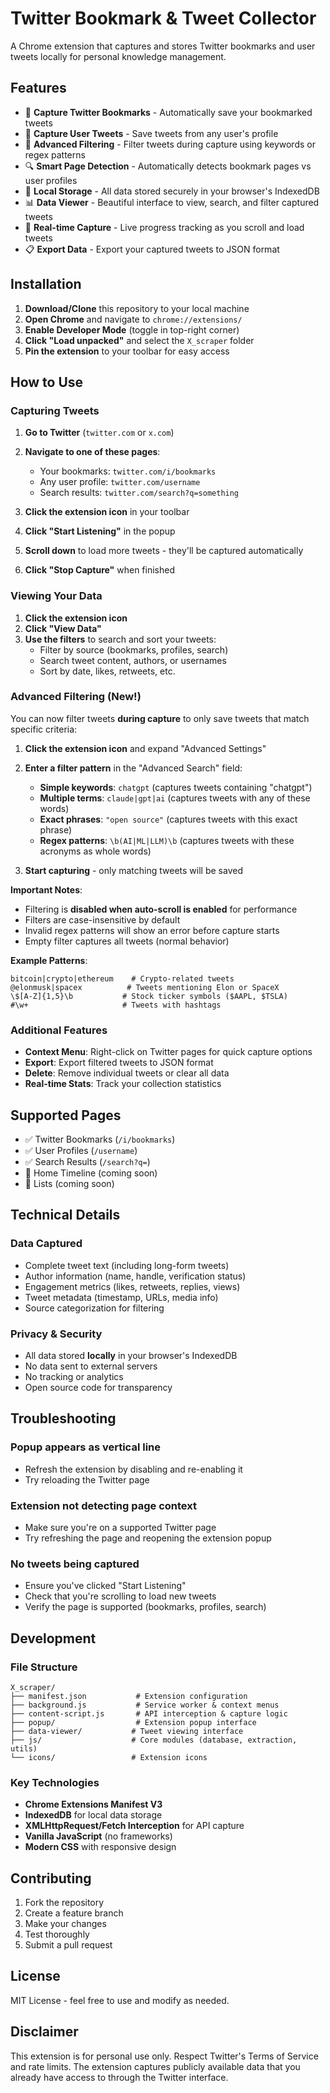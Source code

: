 # Twitter Bookmark & Tweet Collector

A Chrome extension that captures and stores Twitter bookmarks and user tweets locally for personal knowledge management.

## Features

- 🔖 **Capture Twitter Bookmarks** - Automatically save your bookmarked tweets
- 👤 **Capture User Tweets** - Save tweets from any user's profile
- 🎯 **Advanced Filtering** - Filter tweets during capture using keywords or regex patterns
- 🔍 **Smart Page Detection** - Automatically detects bookmark pages vs user profiles
- 💾 **Local Storage** - All data stored securely in your browser's IndexedDB
- 📊 **Data Viewer** - Beautiful interface to view, search, and filter captured tweets
- 🚀 **Real-time Capture** - Live progress tracking as you scroll and load tweets
- 📋 **Export Data** - Export your captured tweets to JSON format

## Installation

1. **Download/Clone** this repository to your local machine
2. **Open Chrome** and navigate to `chrome://extensions/`
3. **Enable Developer Mode** (toggle in top-right corner)
4. **Click "Load unpacked"** and select the `X_scraper` folder
5. **Pin the extension** to your toolbar for easy access

## How to Use

### Capturing Tweets

1. **Go to Twitter** (`twitter.com` or `x.com`)
2. **Navigate to one of these pages**:

   - Your bookmarks: `twitter.com/i/bookmarks`
   - Any user profile: `twitter.com/username`
   - Search results: `twitter.com/search?q=something`

3. **Click the extension icon** in your toolbar
4. **Click "Start Listening"** in the popup
5. **Scroll down** to load more tweets - they'll be captured automatically
6. **Click "Stop Capture"** when finished

### Viewing Your Data

1. **Click the extension icon**
2. **Click "View Data"**
3. **Use the filters** to search and sort your tweets:
   - Filter by source (bookmarks, profiles, search)
   - Search tweet content, authors, or usernames
   - Sort by date, likes, retweets, etc.

### Advanced Filtering (New!)

You can now filter tweets **during capture** to only save tweets that match specific criteria:

1. **Click the extension icon** and expand "Advanced Settings"
2. **Enter a filter pattern** in the "Advanced Search" field:

   - **Simple keywords**: `chatgpt` (captures tweets containing "chatgpt")
   - **Multiple terms**: `claude|gpt|ai` (captures tweets with any of these words)
   - **Exact phrases**: `"open source"` (captures tweets with this exact phrase)
   - **Regex patterns**: `\b(AI|ML|LLM)\b` (captures tweets with these acronyms as whole words)

3. **Start capturing** - only matching tweets will be saved

**Important Notes**:

- Filtering is **disabled when auto-scroll is enabled** for performance
- Filters are case-insensitive by default
- Invalid regex patterns will show an error before capture starts
- Empty filter captures all tweets (normal behavior)

**Example Patterns**:

```
bitcoin|crypto|ethereum    # Crypto-related tweets
@elonmusk|spacex          # Tweets mentioning Elon or SpaceX
\$[A-Z]{1,5}\b           # Stock ticker symbols ($AAPL, $TSLA)
#\w+                     # Tweets with hashtags
```

### Additional Features

- **Context Menu**: Right-click on Twitter pages for quick capture options
- **Export**: Export filtered tweets to JSON format
- **Delete**: Remove individual tweets or clear all data
- **Real-time Stats**: Track your collection statistics

## Supported Pages

- ✅ Twitter Bookmarks (`/i/bookmarks`)
- ✅ User Profiles (`/username`)
- ✅ Search Results (`/search?q=`)
- 🚧 Home Timeline (coming soon)
- 🚧 Lists (coming soon)

## Technical Details

### Data Captured

- Complete tweet text (including long-form tweets)
- Author information (name, handle, verification status)
- Engagement metrics (likes, retweets, replies, views)
- Tweet metadata (timestamp, URLs, media info)
- Source categorization for filtering

### Privacy & Security

- All data stored **locally** in your browser's IndexedDB
- No data sent to external servers
- No tracking or analytics
- Open source code for transparency

## Troubleshooting

### Popup appears as vertical line

- Refresh the extension by disabling and re-enabling it
- Try reloading the Twitter page

### Extension not detecting page context

- Make sure you're on a supported Twitter page
- Try refreshing the page and reopening the extension popup

### No tweets being captured

- Ensure you've clicked "Start Listening"
- Check that you're scrolling to load new tweets
- Verify the page is supported (bookmarks, profiles, search)

## Development

### File Structure

```
X_scraper/
├── manifest.json           # Extension configuration
├── background.js           # Service worker & context menus
├── content-script.js       # API interception & capture logic
├── popup/                  # Extension popup interface
├── data-viewer/           # Tweet viewing interface
├── js/                    # Core modules (database, extraction, utils)
└── icons/                 # Extension icons
```

### Key Technologies

- **Chrome Extensions Manifest V3**
- **IndexedDB** for local data storage
- **XMLHttpRequest/Fetch Interception** for API capture
- **Vanilla JavaScript** (no frameworks)
- **Modern CSS** with responsive design

## Contributing

1. Fork the repository
2. Create a feature branch
3. Make your changes
4. Test thoroughly
5. Submit a pull request

## License

MIT License - feel free to use and modify as needed.

## Disclaimer

This extension is for personal use only. Respect Twitter's Terms of Service and rate limits. The extension captures publicly available data that you already have access to through the Twitter interface.
